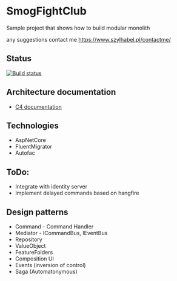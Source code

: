 # SmogFightClub
Sample project that shows how to build modular monolith

any suggestions contact me https://www.szylhabel.pl/contactme/

## Status
[![Build status](https://ci.appveyor.com/api/projects/status/fidtgm0uby65ugw2?svg=true)](https://ci.appveyor.com/project/mr0zek/smogfightclub)

## Architecture documentation
- [C4 documentation](https://github.com/mr0zek/SmogFightClub/blob/master/c4.md)

## Technologies
- AspNetCore 
- FluentMigrator 
- Autofac

## ToDo:
- Integrate with identity server
- Implement delayed commands based on hangfire
  
## Design patterns
- Command - Command Handler
- Mediator - ICommandBus, IEventBus
- Repository
- ValueObject
- FeatureFolders
- Composition UI
- Events (inversion of control)
- Saga (Automatonymous)
